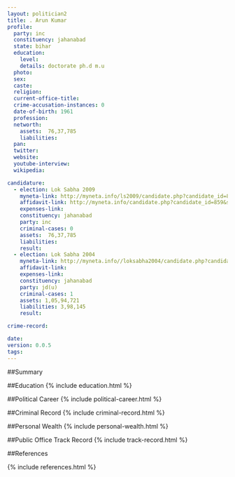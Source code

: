```yaml
---
layout: politician2
title: . Arun Kumar
profile: 
  party: inc
  constituency: jahanabad
  state: bihar
  education: 
    level: 
    details: doctorate ph.d m.u
  photo: 
  sex: 
  caste: 
  religion: 
  current-office-title: 
  crime-accusation-instances: 0
  date-of-birth: 1961
  profession: 
  networth: 
    assets:  76,37,785
    liabilities: 
  pan: 
  twitter: 
  website: 
  youtube-interview: 
  wikipedia: 

candidature: 
  - election: Lok Sabha 2009
    myneta-link: http://myneta.info/ls2009/candidate.php?candidate_id=859
    affidavit-link: http://myneta.info/candidate.php?candidate_id=859&scan=original
    expenses-link: 
    constituency: jahanabad 
    party: inc
    criminal-cases: 0
    assets:  76,37,785
    liabilities: 
    result:  
  - election: Lok Sabha 2004
    myneta-link: http://myneta.info//loksabha2004/candidate.php?candidate_id=608
    affidavit-link: 
    expenses-link: 
    constituency: jahanabad 
    party: jd(u)
    criminal-cases: 1
    assets: 1,05,94,721
    liabilities: 3,98,145
    result:  

crime-record: 

date: 
version: 0.0.5
tags: 
---
```

##Summary


##Education
{% include education.html %}


##Political Career
{% include political-career.html %}


##Criminal Record
{% include criminal-record.html %}


##Personal Wealth
{% include personal-wealth.html %}


##Public Office Track Record
{% include track-record.html %}


##References


{% include references.html %}